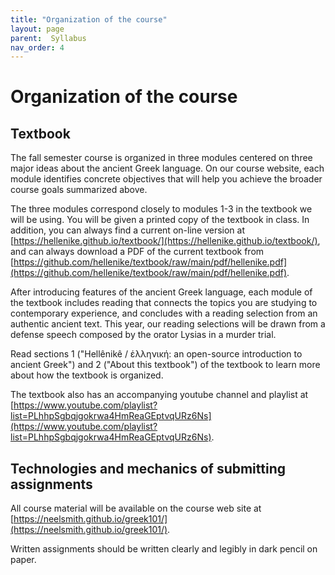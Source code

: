 ```yaml
---
title: "Organization of the course"
layout: page
parent:  Syllabus
nav_order: 4
---
```


# Organization of the course


## Textbook

The fall semester course is organized in three modules centered on three major ideas about the ancient Greek language. On our course website, each module identifies concrete objectives that will help you achieve the broader course goals summarized above.


The three modules correspond closely to modules 1-3 in the textbook we will be using.  You will be given a printed copy of the textbook in class. In addition, you can always find a current on-line version at [https://hellenike.github.io/textbook/](https://hellenike.github.io/textbook/), and can always download a PDF of the current textbook from [https://github.com/hellenike/textbook/raw/main/pdf/hellenike.pdf](https://github.com/hellenike/textbook/raw/main/pdf/hellenike.pdf).


After introducing features of the ancient Greek language, each module of the textbook includes reading that connects the topics you are studying to contemporary experience, and concludes with a reading selection from an authentic ancient text.  This year, our reading selections will be drawn from a defense speech composed by the orator Lysias in a murder trial.

Read sections 1 ("Hellênikê / ἑλληνική: an open-source introduction to ancient Greek") and 2 ("About this textbook") of the textbook to learn more about how the textbook is organized.

The textbook also has an accompanying youtube channel and playlist at [https://www.youtube.com/playlist?list=PLhhpSgbqjgokrwa4HmReaGEptvqURz6Ns](https://www.youtube.com/playlist?list=PLhhpSgbqjgokrwa4HmReaGEptvqURz6Ns).


## Technologies and mechanics of submitting assignments

All course material will be available on the course web site at [https://neelsmith.github.io/greek101/](https://neelsmith.github.io/greek101/). 

Written assignments should be written clearly and legibly in dark pencil on paper.  
